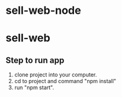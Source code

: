 # sell-web-node
# sell-web
## Step to run app
1. clone project into your computer.
2. cd to project and command "npm install"
3. run "npm start".
